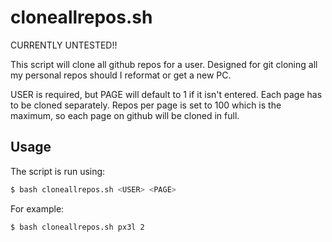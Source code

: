 # cloneallrepos.sh

CURRENTLY UNTESTED!!

This script will clone all github repos for a user. Designed for git cloning all my personal repos should I reformat or get a new PC.

USER is required, but PAGE will default to 1 if it isn't entered. Each page has to be cloned separately. Repos per page is set to 100 which is the maximum, so each page on github will be cloned in full.

## Usage

The script is run using:

```bash
$ bash cloneallrepos.sh <USER> <PAGE>
```

For example:

```bash
$ bash cloneallrepos.sh px3l 2
```
